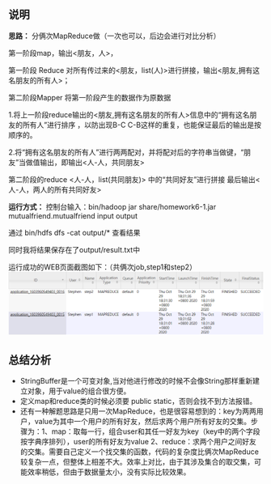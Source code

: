 #

## 说明

**思路：** 分俩次MapReduce做（一次也可以，后边会进行对比分析）

第一阶段map，输出<朋友，人>，

第一阶段 Reduce 对所有传过来的<朋友，list(人)>进行拼接，输出<朋友,拥有这名朋友的所有人>；

第二阶段Mapper 将第一阶段产生的数据作为原数据

 1.将上一阶段reduce输出的<朋友,拥有这名朋友的所有人>信息中的“拥有这名朋友的所有人”进行排序 ，以防出现B-C C-B这样的重复，也能保证最后的输出是按顺序的。

 2.将“拥有这名朋友的所有人”进行两两配对，并将配对后的字符串当做键，“朋友”当做值输出，即输出<人-人，共同朋友>

 第二阶段的reduce <人-人，list(共同朋友)> 中的“共同好友”进行拼接 最后输出<人-人，两人的所有共同好友>

**运行方式：** 控制台输入：bin/hadoop jar share/homework6-1.jar mutualfriend.mutualfriend input output

通过 bin/hdfs dfs -cat output/* 查看结果

同时我将结果保存在了output/result.txt中

运行成功的WEB页面截图如下：（共俩次job,step1和step2）
![运行成功的WEB页面截图](./assets/p1.png)

## 总结分析

* StringBuffer是一个可变对象,当对他进行修改的时候不会像String那样重新建立对象，用于value的组合很方便。
* 定义map和reduce类的时候必须要 public static，否则会找不到方法报错。
* 还有一种解题思路是只用一次MapReduce，也是很容易想到的：key为两两用户，value为其中一个用户的所有好友，然后求两个用户所有好友的交集。步骤为：1、map：取每一行，组合user和其任一好友为key（key中的两个字段按字典序排列），user的所有好友为value  2、reduce：求两个用户之间好友的交集。需要自己定义一个找交集的函数，代码的复杂度比俩次MapReduce较复杂一点，但整体上相差不大。效率上对比，由于其涉及集合的取交集，可能效率稍低，但由于数据量太小，没有实际比较效果。
